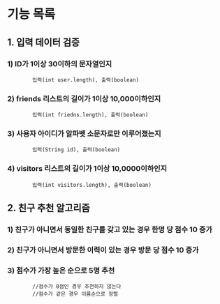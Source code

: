 
# 기능 목록

## 1. 입력 데이터 검증
###     1) ID가 1이상 30이하의 문자열인지
            입력(int user.length), 출력(boolean)
###     2) friends 리스트의 길이가 1이상 10,000이하인지
            입력(int friedns.length), 출력(boolean)
###     3) 사용자 아이디가 알파벳 소문자로만 이루어졌는지
            입력(String id), 출력(boolean)
###     4) visitors 리스트의 길이가 1이상 10,0000이하인지
            입력(int visitors.length), 출력(boolean)

## 2. 친구 추천 알고리즘
###     1) 친구가 아니면서 동일한 친구를 갖고 있는 경우 한명 당 점수 10 증가
###     2) 친구가 아니면서 방문한 이력이 있는 경우 방문 당 점수 10 증가
###     3) 점수가 가장 높은 순으로 5명 추천
            //점수가 0점인 경우 추천하지 않는다
            //점수가 같은 경우 이름순으로 정렬
            